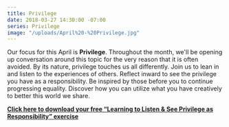 ```yaml
---
title: Privilege
date: 2018-03-27 14:30:00 -07:00
series: Privilege
image: "/uploads/April%20-%20Privilege.jpg"
---
```


Our focus for this April is **Privilege**. Throughout the month, we'll be opening up conversation around this topic for the very reason that it is often avoided. By its nature, privilege touches us all differently. Join us to lean in and listen to the experiences of others. Reflect inward to see the privilege you have as a responsibility. Be inspired by those before you to continue progressing equality. Discover how you can utilize what you have creatively to better this world we share.

[**Click here to download your free “Learning to Listen & See Privilege as Responsibility” exercise**](https://yellowcollective.lpages.co/april-free-pdf/)